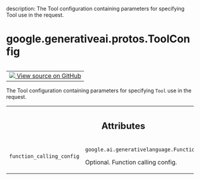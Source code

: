description: The Tool configuration containing parameters for specifying Tool use in the request.

<div itemscope itemtype="http://developers.google.com/ReferenceObject">
<meta itemprop="name" content="google.generativeai.protos.ToolConfig" />
<meta itemprop="path" content="Stable" />
</div>

# google.generativeai.protos.ToolConfig

<!-- Insert buttons and diff -->

<table class="tfo-notebook-buttons tfo-api nocontent" align="left">
<td>
  <a target="_blank" href="https://github.com/googleapis/google-cloud-python/tree/main/packages/google-ai-generativelanguage/google/ai/generativelanguage_v1beta/types/content.py#L462-L475">
    <img src="https://www.tensorflow.org/images/GitHub-Mark-32px.png" />
    View source on GitHub
  </a>
</td>
</table>



The Tool configuration containing parameters for specifying ``Tool`` use in the request.

<!-- Placeholder for "Used in" -->




<!-- Tabular view -->
 <table class="responsive fixed orange">
<colgroup><col width="214px"><col></colgroup>
<tr><th colspan="2"><h2 class="add-link">Attributes</h2></th></tr>

<tr>
<td>

`function_calling_config`<a id="function_calling_config"></a>

</td>
<td>

`google.ai.generativelanguage.FunctionCallingConfig`

Optional. Function calling config.

</td>
</tr>
</table>



